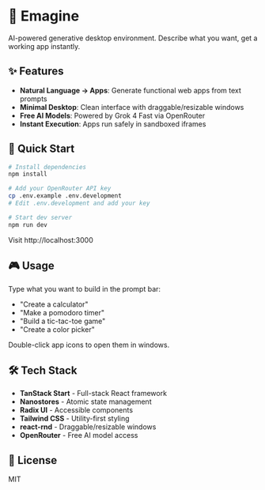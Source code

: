 # 🎨 Emagine

AI-powered generative desktop environment. Describe what you want, get a working app instantly.

## ✨ Features

- **Natural Language → Apps**: Generate functional web apps from text prompts
- **Minimal Desktop**: Clean interface with draggable/resizable windows
- **Free AI Models**: Powered by Grok 4 Fast via OpenRouter
- **Instant Execution**: Apps run safely in sandboxed iframes

## 🚀 Quick Start

```bash
# Install dependencies
npm install

# Add your OpenRouter API key
cp .env.example .env.development
# Edit .env.development and add your key

# Start dev server
npm run dev
```

Visit http://localhost:3000

## 🎮 Usage

Type what you want to build in the prompt bar:

- "Create a calculator"
- "Make a pomodoro timer"
- "Build a tic-tac-toe game"
- "Create a color picker"

Double-click app icons to open them in windows.

## 🛠️ Tech Stack

- **TanStack Start** - Full-stack React framework
- **Nanostores** - Atomic state management
- **Radix UI** - Accessible components
- **Tailwind CSS** - Utility-first styling
- **react-rnd** - Draggable/resizable windows
- **OpenRouter** - Free AI model access

## 📝 License

MIT
